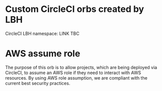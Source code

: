 # Custom CircleCI orbs created by LBH 

CircleCI LBH namespace: LINK TBC

# AWS assume role

The purpose of this orb is to allow projects, which are being deployed via CircleCI, to assume an AWS role if they need to interact with AWS resources.  By using AWS role assumption, we are compliant with the current best security practices. 


